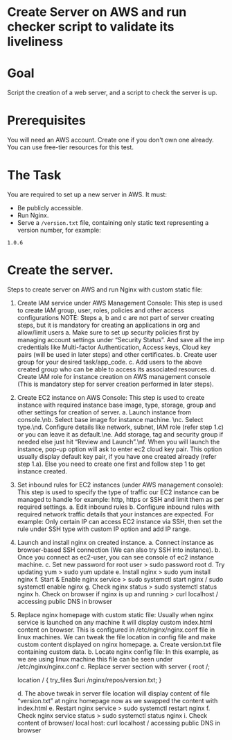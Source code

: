 Create Server on AWS and run checker script to validate its liveliness
======================================================================

# Goal

Script the creation of a web server, and a script to check the server is up.

# Prerequisites

You will need an AWS account. Create one if you don't own one already. You can use free-tier resources for this test.

# The Task

You are required to set up a new server in AWS. It must:

* Be publicly accessible.
* Run Nginx.
* Serve a `/version.txt` file, containing only static text representing a version number, for example:

```
1.0.6
```

# Create the server.

Steps to create server on AWS and run Nginx with custom static file:
1. Create IAM service under AWS Management Console: This step is used to create IAM group, user, roles, policies and other access configurations 
NOTE: Steps a, b and c are not part of server creating steps, but it is mandatory for creating an applications in org and allow/limit users 
	a. Make sure to set up security policies first by managing account settings under “Security Status”. And save all the imp credentials like Multi-factor Authentication, Access keys, Cloud key pairs (will be used in later steps) and other certificates.
	b. Create user group for your desired task/app_code.
	c. Add users to the above created group who can be able to access its associated resources.
	d. Create IAM role for instance creation on AWS management console (This is mandatory step for server creation performed in later steps).

2. Create EC2 instance on AWS Console: This step is used to create instance with required instance base image, type, storage, group and other settings for creation of server.
	a. Launch instance from console.\nb. Select base image for instance machine. \nc.  Select type.\nd. Configure details like network, subnet, IAM role (refer step 1.c) or you can leave it as default.\ne. Add storage, tag and security group if needed else just hit “Review and Launch”.\nf. When you will launch the instance, pop-up option will ask to enter ec2 cloud key pair. This option usually display default key pair, if you have one created already (refer step 1.a). Else you need to create one first and follow step 1 to get instance created.

3. Set inbound rules for EC2 instances (under AWS management console): This step is used to specify the type of traffic our EC2 instance can be managed to handle for example: http, https or SSH and limit them as per required settings.
	a. Edit inbound rules
	b. Configure inbound rules with required network traffic details that your instances are expected. For example: Only certain IP can access EC2 instance via SSH, then set the rule under SSH type with custom IP option and add IP range.

4. Launch and install nginx on created instance.
	a. Connect instance as browser-based SSH connection (We can also try SSH into instance).
	b. Once you connect as ec2-user, you can see console of ec2 instance machine. 
	c. Set new password for root user > sudo password root
	d. Try updating yum > sudo yum update
	e. Install nginx > sudo yum install nginx
	f. Start & Enable nginx service > sudo systemctl start nginx / sudo systemctl enable nginx
	g. Check nginx status > sudo systemctl status nginx
	h. Check on browser if nginx is up and running > curl localhost / accessing public DNS in browser
	
5. Replace nginx homepage with custom static file: Usually when nginx service is launched on any machine it will display custom index.html content on browser. This is configured in /etc/nginx/nginx.conf file in linux machines. We can tweak the file location in config file and make custom content displayed on nginx homepage. 
	a. Create version.txt file containing custom data.
	b. Locate nginx config file: In this example, as we are using linux machine this file can be seen under /etc/nginx/nginx.conf
	c. Replace server section with 
	server {
	root	/;
		   
	location / {
	try_files $uri /nginx/repos/version.txt;
	}

	d. The above tweak in server file location will display content of file “version.txt” at nginx homepage now as we swapped the content with index.html
	e. Restart nginx service > sudo systemctl restart nginx
	f. Check nginx service status > sudo systemctl status nginx
	i. Check content of browser/ local host: curl localhost / accessing public DNS in browser


